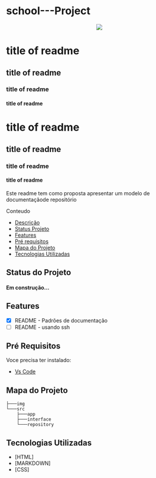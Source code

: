 # school---Project
<!-- ![logo](../img/neymar-1700062125305_v2_450x450.jpg) -->

<p align = center>
    <img src ="../img/neymar-1700062125305_v2_450x450.jpg">
</p>

# title of readme
## title of readme
### title of readme
#### title of readme

<h1>title of readme</h1>
<h2>title of readme</h2>
<h3>title of readme</h3>
<h4>title of readme</h4>

<p id = 'descricao'>Este readme tem como proposta apresentar um modelo de documentaçãode repositório</p>

Conteudo

<ul>
    <li>
        <a href = "#descricao"> Descrição </a>
    </li>

<li>
    <a href = #statusprojeto> Status Projeto </a>
</li>

<li>
    <a href = #features> Features </a>
</li>

<li>
    <a href = #prerequisitos> Pré requisitos </a>
</li>

<li>
    <a href = #mapadoprojeto> Mapa do Projeto </a>
</li>

<li>
    <a href = #tecnologiasutilizadas> Tecnologias Utilizadas </a>
</li>

</ul>



## Status do Projeto
<p id = "statusprojeto"></p>
<h4  align = "left">
    Em construção...
</h4>

## Features
<p id = "features"></p>

- [x] README - Padrões de documentação
- [ ] README - usando ssh

## Pré Requisitos

<p id = "prerequisitos"></p>

Voce precisa ter instalado:

<ul>
    <li>
        <a href = "https://code.visualstudio.com/">Vs Code</a>
    </li>
</ul>

## Mapa do Projeto 

<p id = "mapadoprojeto"></p>

````
├───img
└───src
    ├───app
    ├───interface
    └───repository

````

## Tecnologias Utilizadas

<p id = "tecnologiasutilizadas"></p>

- [HTML]
- [MARKDOWN]
- [CSS]
